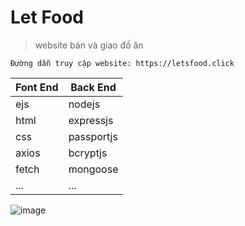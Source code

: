 # Let Food
> website bán và giao đồ ăn  

``` Đường dẫn truy cập website: https://letsfood.click ``` <br>

| Font End | Back End |           
|--- | --- |                    
| ejs | nodejs |              
| html | expressjs |
| css | passportjs |
| axios | bcryptjs |
| fetch | mongoose |
| ... | ... |

![image](https://media.discordapp.net/attachments/1028641618498170971/1031883368331231232/unknown.png?width=1440&height=583)
